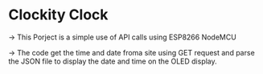 # Clockity Clock
 
-> This Porject is a simple use of API calls using ESP8266 NodeMCU

-> The code get the time and date froma site using GET request and parse the JSON file to display the date and time on the OLED display.


